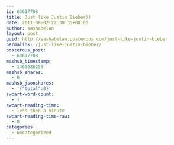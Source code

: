 ```yaml
---
id: 63617708
title: Just like Justin Bieber))
date: 2011-08-02T22:30:35+00:00
author: sashabelan
layout: post
guid: http://sashabelan.posterous.com/just-like-justin-bieber
permalink: /just-like-justin-bieber/
posterous_post:
  - 63617708
mashsb_timestamp:
  - 1465686259
mashsb_shares:
  - 0
mashsb_jsonshares:
  - '{"total":0}'
swcart-word-count:
  - 1
swcart-reading-time:
  - less then a minute
swcart-reading-time-raw:
  - 0
categories:
  - uncategorized
---
```

[](http://instagr.am/p/JL9hB/)